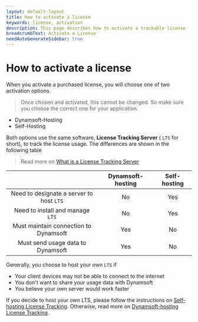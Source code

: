 ```yaml
---
layout: default-layout
title: How to activate a license
keywords: license, activation
description: This page describes how to activate a trackable license
breadcrumbText: Activate a License
needAutoGenerateSidebar: true
---
```


# How to activate a license

When you activate a purchased license, you will choose one of two activation options

> Once chosen and activated, this cannot be changed. So make sure you choose the correct one for your application.

* Dynamsoft-Hosting
* Self-Hosting

Both options use the same software, **License Tracking Server** ( `LTS` for short), to track the license usage. The differences are shown in the following table

> Read more on [What is a License Tracking Server]({{site.about}}terms.html#license-tracking-server)

|  | Dynamsoft-hosting| Self-hosting |
|:-:|:-:|:-:|
| Need to designate a server to host `LTS` | No | Yes |
| Need to install and manage `LTS` | No | Yes |
| Must maintain connection to Dynamsoft | Yes | No |
| Must send usage data to Dynamsoft | Yes | No |

Generally, you choose to host your own `LTS` if

* Your client devices may not be able to connect to the internet
* You don't want to share your usage data with Dynamsoft
* You believe your own server would work faster

If you decide to host your own LTS, please follow the instructions on [Self-hosting License Tracking]({{site.selfhosting}}index.html). Otherwise, read more on [Dynamsoft-hosting License Tracking]({{site.dshosting}}index.html).
